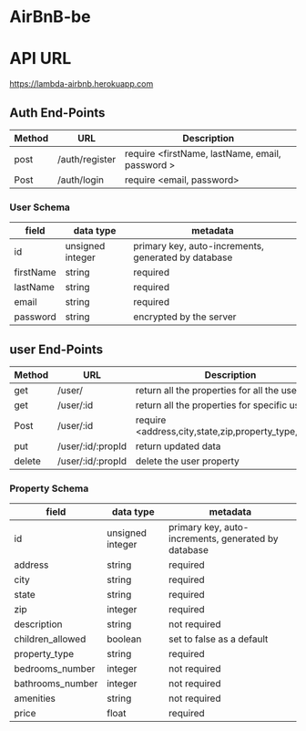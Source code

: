 # AirBnB-be


# API URL
https://lambda-airbnb.herokuapp.com



## Auth End-Points

| Method |       URL        | Description                                         |
| ------ | ---------------- | --------------------------------------------------- |
| post   | /auth/register   | require <firstName, lastName, email, password  >    |
| Post   | /auth/login      | require <email, password>                           |



### User Schema

|field     |data type               |   metadata                                           |
|----------|------------------------|------------------------------------------------------|
|id        |unsigned integer        |primary key, auto-increments, generated by database   |
|firstName |string                  |required                                              |
|lastName  |string                  |required                                              |
|email     |string                  |required                                              |
|password  |string                  |encrypted by the server                               |




## user End-Points

| Method |       URL         | Description                                         |
| -------| ------------------| ----------------------------------------------------|
| get    | /user/            | return all the properties for all the users         |
| get    | /user/:id         | return all the properties for specific user         |
| Post   | /user/:id         | require <address,city,state,zip,property_type,price>|
| put    | /user/:id/:propId | return updated data                                 |
| delete | /user/:id/:propId | delete the user property                            |



### Property Schema

|field               |data type                  |   metadata                                           |
|--------------------|---------------------------|------------------------------------------------------|
|id                  |unsigned integer           |primary key, auto-increments, generated by database   |
|address             |string                     |required                                              |
|city                |string                     |required                                              |
|state               |string                     |required                                              |
|zip                 |integer                    |required                                              |
|description         |string                     |not required                                          |
|children_allowed    |boolean                    |set to false as a default                             |
|property_type       |string                     |required                                              |
|bedrooms_number     |integer                    |not required                                          |
|bathrooms_number    |integer                    |not required                                          |
|amenities           |string                     |not required                                          |
|price               |float                      |required                                              |
